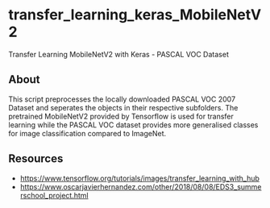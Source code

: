 # transfer_learning_keras_MobileNetV2

Transfer Learning MobileNetV2 with Keras - PASCAL VOC Dataset 

## About

This script preprocesses the locally downloaded PASCAL VOC 2007 Dataset and seperates the objects in their respective subfolders.
The pretrained MobileNetV2 provided by Tensorflow is used for transfer learning while the PASCAL VOC dataset provides more generalised classes for image classification compared to ImageNet.

## Resources

- https://www.tensorflow.org/tutorials/images/transfer_learning_with_hub
- https://www.oscarjavierhernandez.com/other/2018/08/08/EDS3_summerschool_project.html

